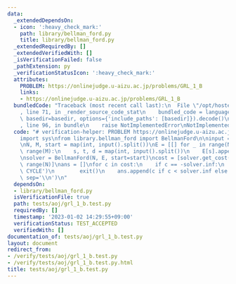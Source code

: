 ```yaml
---
data:
  _extendedDependsOn:
  - icon: ':heavy_check_mark:'
    path: library/bellman_ford.py
    title: library/bellman_ford.py
  _extendedRequiredBy: []
  _extendedVerifiedWith: []
  _isVerificationFailed: false
  _pathExtension: py
  _verificationStatusIcon: ':heavy_check_mark:'
  attributes:
    PROBLEM: https://onlinejudge.u-aizu.ac.jp/problems/GRL_1_B
    links:
    - https://onlinejudge.u-aizu.ac.jp/problems/GRL_1_B
  bundledCode: "Traceback (most recent call last):\n  File \"/opt/hostedtoolcache/PyPy/3.7.13/x64/site-packages/onlinejudge_verify/documentation/build.py\"\
    , line 71, in _render_source_code_stat\n    bundled_code = language.bundle(stat.path,\
    \ basedir=basedir, options={'include_paths': [basedir]}).decode()\n  File \"/opt/hostedtoolcache/PyPy/3.7.13/x64/site-packages/onlinejudge_verify/languages/python.py\"\
    , line 96, in bundle\n    raise NotImplementedError\nNotImplementedError\n"
  code: "# verification-helper: PROBLEM https://onlinejudge.u-aizu.ac.jp/problems/GRL_1_B\n\
    import sys\nfrom library.bellman_ford import BellmanFord\n\ninput = sys.stdin.readline\n\
    \nN, M, start = map(int, input().split())\nE = [[] for _ in range(N)]\nfor _ in\
    \ range(M):\n    s, t, d = map(int, input().split())\n    E[s].append((d, t))\n\
    \nsolver = BellmanFord(N, E, start=start)\ncost = [solver.get_cost(i) for i in\
    \ range(N)]\nans = []\nfor c in cost:\n    if c == -solver.inf:\n        print('NEGATIVE\
    \ CYCLE')\n        exit()\n    ans.append(c if c < solver.inf else 'INF')\nprint(*ans,\
    \ sep='\\n')\n"
  dependsOn:
  - library/bellman_ford.py
  isVerificationFile: true
  path: tests/aoj/grl_1_b.test.py
  requiredBy: []
  timestamp: '2023-01-02 14:29:55+09:00'
  verificationStatus: TEST_ACCEPTED
  verifiedWith: []
documentation_of: tests/aoj/grl_1_b.test.py
layout: document
redirect_from:
- /verify/tests/aoj/grl_1_b.test.py
- /verify/tests/aoj/grl_1_b.test.py.html
title: tests/aoj/grl_1_b.test.py
---
```

